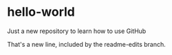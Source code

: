 # hello-world
Just a new repository to learn how to use GitHub

That's a new line, included by the readme-edits branch.
